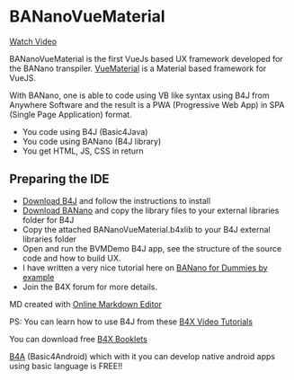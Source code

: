 # BANanoVueMaterial

[Watch Video](https://youtu.be/B0h2HZeK1Vc)

BANanoVueMaterial is the first VueJs based UX framework developed for the BANano transpiler. [VueMaterial](https://vuematerial.io/) is a Material based framework for VueJS.

With BANano, one is able to code using VB like syntax using B4J from Anywhere Software and the result is a PWA (Progressive Web App) in SPA (Single Page Application) format.

- You code using B4J (Basic4Java)
- You code using BANano (B4J library)
- You get HTML, JS, CSS in return

## Preparing the IDE

- [Download B4J](https://www.b4x.com/b4j.html) and follow the instructions to install
- [Download BANano](https://www.b4x.com/android/forum/threads/banano-website-app-wpa-library-with-abstract-designer-support.99740/#content) and copy the library files to your external libraries folder for B4J
- Copy the attached BANanoVueMaterial.b4xlib to your B4J external libraries folder
- Open and run the BVMDemo B4J app, see the structure of the source code and how to build UX.
- I have written a very nice tutorial here on [BANano for Dummies by example](https://www.b4x.com/android/forum/threads/banano-for-dummies-by-example.108722/#content)
- Join the B4X forum for more details.


MD created with [Online Markdown Editor](https://mkdown.now.sh/)

PS: You can learn how to use B4J from these [B4X Video Tutorials](https://www.b4x.com/etp.html)

You can download free [B4X Booklets](https://www.b4x.com/android/forum/threads/b4x-documentation-booklets.88985/)

[B4A](https://www.b4x.com/b4a.html) (Basic4Android) which with it you can develop native android apps using basic language is FREE!!
